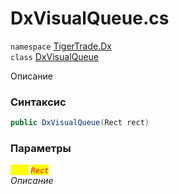 
# DxVisualQueue.cs
`namespace` [TigerTrade.Dx](../TigerTrade.Dx.md)  
    `class` [DxVisualQueue](../../DxVisualQueue.cs.md)

Описание

### Синтаксис
```csharp
public DxVisualQueue(Rect rect)
```

### Параметры  
<mark style="color:yellow;">`rect`</mark> <mark style="color:red;">*`Rect`*</mark>  
 *Описание*  
  

                    
                    